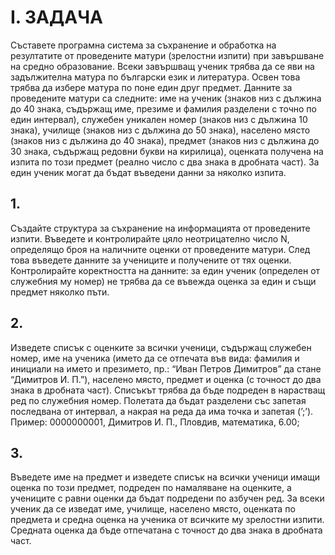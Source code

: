 # I. ЗАДАЧА

Съставете програмна система за съхранение и обработка на резултатите от проведените матури (зрелостни изпити) при завършване на средно образование. Всеки завършващ ученик трябва да се яви на задължителна матура по български език и литература. Освен това трябва да избере матура по поне един друг предмет. Данните за проведените матури са следните: име на ученик (знаков низ с дължина до 40 знака, съдържащ име, презиме и фамилия разделени с точно по един интервал), служебен уникален номер (знаков низ с дължина 10 знака), училище (знаков низ с дължина до 50 знака), населено място (знаков низ с дължина до 40 знака), предмет (знаков низ с дължина до 30 знака, съдържащ редовни букви на кирилица), оценката получена на изпита по този предмет (реално число с два знака в дробната част). За един ученик могат да бъдат въведени данни за няколко изпита.
## 1.
 Създайте структура за съхранение на информацията от проведените изпити. Въведете и контролирайте цяло неотрицателно число N, определящо броя на наличните оценки от проведените матури. След това въведете данните за учениците и получените от тях оценки. Контролирайте коректността на данните: за един ученик (определен от служебния му номер) не трябва да се въвежда оценка за един и същи предмет няколко пъти.

## 2.
 Изведете списък с оценките за всички ученици, съдържащ служебен номер, име на ученика (името да се отпечата във вида: фамилия и инициали на името и презимето, пр.: “Иван Петров Димитров” да стане “Димитров И. П.”), населено място, предмет и оценка (с точност до два знака в дробната част). Списъкът трябва да бъде подреден в нарастващ ред по служебния номер. Полетата да бъдат разделени със запетая последвана от интервал, а накрая на реда да има точка и запетая (’;’). Пример:
0000000001, Димитров И. П., Пловдив, математика, 6.00;

## 3.
 Въведете име на предмет и изведете списък на всички ученици имащи оценка по този предмет, подреден по намаляване на оценките, а учениците с равни оценки да бъдат подредени по азбучен ред. За всеки ученик да се изведат име, училище, населено място, оценката по предмета и средна оценка на ученика от всичките му зрелостни изпити. Средната оценка да бъде отпечатана с точност до два знака в дробната част.
